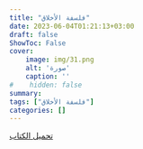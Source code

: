 ```yaml
---
title: "فلسفة الأخلاق"
date: 2023-06-04T01:21:13+03:00
draft: false
ShowToc: False
cover:
    image: img/31.png
    alt: 'صورة'
    caption: ''
#    hidden: false
summary: 
tags: ["فلسفة الأخلاق"]
categories: []
---
```

[تحميل الكتاب](./../../books/31.pdf)

